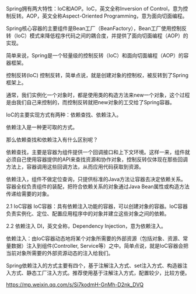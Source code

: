

Spring拥有两大特性：IoC和AOP。IoC，英文全称Inversion of Control，意为控制反转。AOP，英文全称Aspect-Oriented Programming，意为面向切面编程。

Spring核心容器的主要组件是Bean工厂（BeanFactory），Bean工厂使用控制反转（IoC）模式来降低程序代码之间的耦合度，并提供了面向切面编程（AOP）的实现。

简单来说，Spring是一个轻量级的控制反转（IoC）和面向切面编程（AOP）的容器框架。


控制反转(IoC)
控制反转，简单点说，就是创建对象的控制权，被反转到了Spring框架上。

通常，我们实例化一个对象时，都是使用类的构造方法来new一个对象，这个过程是由我们自己来控制的，而控制反转就把new对象的工交给了Spring容器。

IoC的主要实现方式有两种：依赖查找、依赖注入。

依赖注入是一种更可取的方式。



那么依赖查找和依赖注入有什么区别呢？

依赖查找，主要是容器为组件提供一个回调接口和上下文环境。这样一来，组件就必须自己使用容器提供的API来查找资源和协作对象，控制反转仅体现在那些回调方法上，容器调用这些回调方法，从而应用代码获取到资源。

依赖注入，组件不做定位查询，只提供标准的Java方法让容器去决定依赖关系。容器全权负责组件的装配，把符合依赖关系的对象通过Java Bean属性或构造方法传递给需要的对象。


2.1 IoC容器
IoC容器：具有依赖注入功能的容器，可以创建对象的容器。IoC容器负责实例化、定位、配置应用程序中的对象并建立这些对象之间的依赖。



2.2 依赖注入
DI，英文全称，Dependency Injection，意为依赖注入。

依赖注入：由IoC容器动态地将某个对象所需要的外部资源（包括对象、资源、常量数据）注入到组件(Controller, Service等）之中。简单点说，就是IoC容器会把当前对象所需要的外部资源动态的注入给我们。



Spring依赖注入的方式主要有四个，基于注解注入方式、set注入方式、构造器注入方式、静态工厂注入方式。推荐使用基于注解注入方式，配置较少，比较方便。

https://mp.weixin.qq.com/s/Si7kodmH-GnMh-D2nk_DVQ


